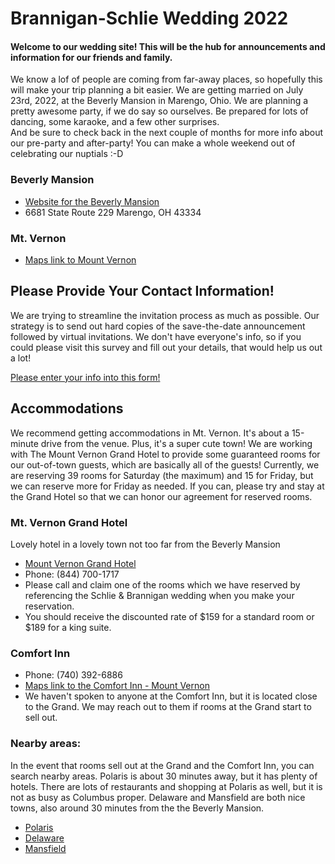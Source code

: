# Brannigan-Schlie Wedding 2022

#### Welcome to our wedding site! This will be the hub for announcements and information for our friends and family. 
We know a lof of people are coming from far-away places, so hopefully this will make your trip planning a bit easier. We are getting married on July 23rd, 2022, at the Beverly Mansion in Marengo, Ohio. We are planning a pretty awesome party, if we do say so ourselves. Be prepared for lots of dancing, some karaoke, and a few other surprises.  
And be sure to check back in the next couple of months for more info about our pre-party and after-party! You can make a whole weekend out of celebrating our nuptials :-D

### Beverly Mansion 
- [Website for the Beverly Mansion](https://www.thebeverlymansion.com/) 
- 6681 State Route 229 Marengo, OH 43334

### Mt. Vernon
- [Maps link to Mount Vernon](https://goo.gl/maps/aywnEZDnatqW1mQB9)

## Please Provide Your Contact Information!

We are trying to streamline the invitation process as much as possible. Our strategy is to send out hard copies of the save-the-date announcement followed by virtual invitations. We don't have everyone's info, so if you could please visit this survey and fill out your details, that would help us out a lot! 

[Please enter your info into this form!](https://forms.gle/89jTjq2sajK3rNXZ7)

## Accommodations

We recommend getting accommodations in Mt. Vernon. It's about a 15-minute drive from the venue. Plus, it's a super cute town! We are working with The Mount Vernon Grand Hotel to provide some guaranteed rooms for our out-of-town guests, which are basically all of the guests! Currently, we are reserving 39 rooms for Saturday (the maximum) and 15 for Friday, but we can reserve more for Friday as needed. If you can, please try and stay at the Grand Hotel so that we can honor our agreement for reserved rooms. 

### Mt. Vernon Grand Hotel

Lovely hotel in a lovely town not too far from the Beverly Mansion 
- [Mount Vernon Grand Hotel](https://www.mountvernongrand.com/)
- Phone: (844) 700-1717
- Please call and claim one of the rooms which we have reserved by referencing the Schlie & Brannigan wedding when you make your reservation.
- You should receive the discounted rate of $159 for a standard room or $189 for a king suite.

### Comfort Inn
- Phone: (740) 392-6886
- [Maps link to the Comfort Inn - Mount Vernon](https://goo.gl/maps/FecDdsAZ37bGDb1W6)
- We haven't spoken to anyone at the Comfort Inn, but it is located close to the Grand. We may reach out to them if rooms at the Grand start to sell out.

### Nearby areas:
In the event that rooms sell out at the Grand and the Comfort Inn, you can search nearby areas. Polaris is about 30 minutes away, but it has plenty of hotels. There are lots of restaurants and shopping at Polaris as well, but it is not as busy as Columbus proper. Delaware and Mansfield are both nice towns, also around 30 minutes from the the Beverly Mansion. 

- [Polaris](https://www.google.com/maps/search/Hotels/@40.1456238,-82.9908124,15z/data=!3m1!4b1!4m8!2m7!3m6!1sHotels!2sPolaris+Fashion+Place,+1500+Polaris+Pkwy,+Columbus,+OH+43240!3s0x8838f54190800c29:0xa9f1bd1cd983f3f7!4m2!1d-82.9820576!2d40.1456242)
- [Delaware](https://www.google.com/maps/search/delaware+oh+hotels/@40.2930081,-83.0891278,14z/data=!3m1!4b1)
- [Mansfield](https://www.google.com/maps/search/Hotels/@40.7661275,-82.5936791,12z/data=!3m1!4b1)
